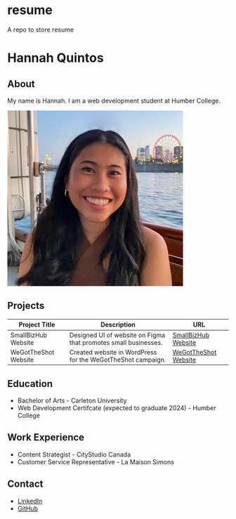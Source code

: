 # resume
A repo to store resume

# Hannah Quintos

## About
My name is Hannah. I am a web development student at Humber College.

![Profile Image](/_readme/profile-image.jpg)

## Projects
| Project Title | Description | URL |
| ----------- | ----------- | ----------- |
|SmallBizHub Website | Designed UI of website on Figma that promotes small businesses. | [SmallBizHub Website](https://www.example.com) |
| WeGotTheShot Website | Created website in WordPress for the WeGotTheShot campaign. | [WeGotTheShot Website](https://www.example.com) |

## Education
- Bachelor of Arts - Carleton University
- Web Development Certifcate (expected to graduate 2024) - Humber College

## Work Experience
- Content Strategist - CityStudio Canada
- Customer Service Representative - La Maison Simons

## Contact
- [LinkedIn](https://ca.linkedin.com/in/hannah-quintos-572a99210)
- [GitHub](https://github.com/hannahquintos)
